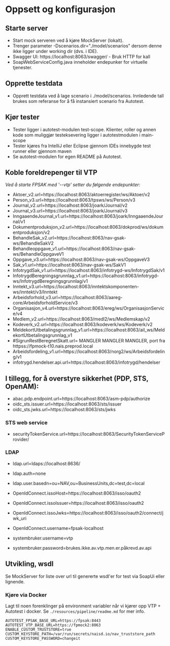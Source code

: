 Oppsett og konfigurasjon
====

Starte server
----
* Start mock serveren ved å kjøre MockServer (lokalt).
* Trenger parameter -Dscenarios.dir="./model/scenarios" dersom denne ikke ligger under working dir (dvs. i IDE).
* Swagger UI: https://localhost:8063/swagger/ - Bruk HTTP for kall
* SoapWebServiceConfig.java inneholder endepunker for virtuelle tjenester.

Opprette testdata 
----
* Opprett testdata ved å lage scenario i ./model/scenarios. Innledende tall brukes som referanse for å få instansiert scenario fra Autotest. 

Kjør tester
----
* Tester ligger i autotest-modulen test-scope. Klienter, roller og annen kode som muliggjør testeksevering ligger i autotestmodulen i main-scope
* Tester kjøres fra IntelliJ eller Eclipse gjennom IDEs innebygde test runner eller gjennom maven 
* Se autotest-modulen for egen README på Autotest.


Koble foreldrepenger til VTP
------

*Ved å starte FPSAK med '--vtp' setter du følgende endepunkter:*


* Aktoer_v2.url=https://localhost:8063/aktoerregister/ws/Aktoer/v2
* Person_v3.url=https://localhost:8063/tpsws/ws/Person/v3
* Journal_v2.url=https://localhost:8063/joark/Journal/v2
* Journal_v3.url=https://localhost:8063/joark/Journal/v3
* InngaaendeJournal_v1.url=https://localhost:8063/joark/InngaaendeJournal/v1
* Dokumentproduksjon_v2.url=https://localhost:8063/dokprod/ws/dokumentproduksjon/v2
* BehandleSak_v2.url=https://localhost:8063/nav-gsak-ws/BehandleSakV2
* Behandleoppgave_v1.url=https://localhost:8063/nav-gsak-ws/BehandleOppgaveV1
* Oppgave_v3.url=https://localhost:8063/nav-gsak-ws/OppgaveV3
* Sak_v1.url=https://localhost:8063/nav-gsak-ws/SakV1
* InfotrygdSak_v1.url=https://localhost:8063/infotrygd-ws/InfotrygdSak/v1
* InfotrygdBeregningsgrunnlag_v1.url=https://localhost:8063/infotrygd-ws/InfotrygdBeregningsgrunnlag/v1
* Inntekt_v3.url=https://localhost:8063/inntektskomponenten-ws/inntekt/v3/Inntekt
* Arbeidsforhold_v3.url=https://localhost:8063/aareg-core/ArbeidsforholdService/v3
* Organisasjon_v4.url=https://localhost:8063/ereg/ws/OrganisasjonService/v4
* Medlem_v2.url=https://localhost:8063/medl2/ws/Medlemskap/v2
* Kodeverk_v2.url=https://localhost:8063/kodeverk/ws/Kodeverk/v2
* MeldekortUtbetalingsgrunnlag_v1.url=https://localhost:8063/ail_ws/MeldekortUtbetalingsgrunnlag_v1
* #SigrunRestBeregnetSkatt.url= MANGLER MANGLER MANGLER, port fra httpss://fpmock-t10.nais.preprod.local
* Arbeidsfordeling_v1.url=https://localhost:8063/norg2/ws/Arbeidsfordeling/v1
* infotrygd.hendelser.api.url=https://localhost:8063/infotrygd/hendelser

I tillegg, for å overstyre sikkerhet (PDP, STS, OpenAM):
---
* abac.pdp.endpoint.url=https://localhost:8063/asm-pdp/authorize
* oidc_sts.issuer.url=https://localhost:8063/sts/issuer
* oidc_sts.jwks.url=https://localhost:8063/sts/jwks

### STS web service
* securityTokenService.url=https://localhost:8063/SecurityTokenServiceProvider/

### LDAP
* ldap.url=ldaps://localhost:8636/
* ldap.auth=none
* ldap.user.basedn=ou\=NAV,ou\=BusinessUnits,dc\=test,dc\=local

* OpenIdConnect.issoHost=https://localhost:8063/isso/oauth2
* OpenIdConnect.issoIssuer=https://localhost:8063/isso/oauth2
* OpenIdConnect.issoJwks=https://localhost:8063/isso/oauth2/connect/jwk_uri
* OpenIdConnect.username=fpsak-localhost

* systembruker.username=vtp
* systembruker.password=brukes.ikke.av.vtp.men.er.påkrevd.av.api 

Utvikling, wsdl
----
Se MockServer for liste over url til genererte wsdl'er for test via SoapUi eller lignende.


### Kjøre via Docker
Lagt til noen forenklinger på environment variabler når vi kjører opp VTP + Autotest i docker. Se
`./resources/pipeline/readme.md` for mer info.

```
AUTOTEST_FPSAK_BASE_URL=https://fpsak:8443
AUTOTEST_VTP_BASE_URL=https://fpmock2:8063
ENABLE_CUSTOM_TRUSTSTORE=true
CUSTOM_KEYSTORE_PATH=/var/run/secrets/naisd.io/nav_truststore_path
CUSTOM_KEYSTORE_PASSWORD=changeit
```
